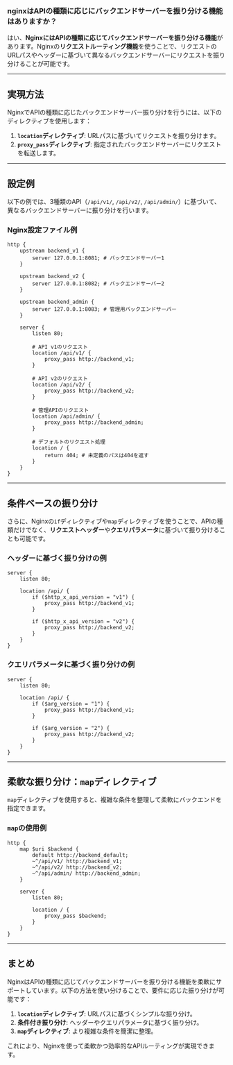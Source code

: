 ### nginxはAPIの種類に応じにバックエンドサーバーを振り分ける機能はありますか？

はい、**NginxにはAPIの種類に応じてバックエンドサーバーを振り分ける機能**があります。Nginxの**リクエストルーティング機能**を使うことで、リクエストのURLパスやヘッダーに基づいて異なるバックエンドサーバーにリクエストを振り分けることが可能です。

---

## **実現方法**

NginxでAPIの種類に応じたバックエンドサーバー振り分けを行うには、以下のディレクティブを使用します：

1. **`location`ディレクティブ**: URLパスに基づいてリクエストを振り分けます。
2. **`proxy_pass`ディレクティブ**: 指定されたバックエンドサーバーにリクエストを転送します。

---

## **設定例**

以下の例では、3種類のAPI（`/api/v1/`, `/api/v2/`, `/api/admin/`）に基づいて、異なるバックエンドサーバーに振り分けを行います。

### **Nginx設定ファイル例**
```nginx
http {
    upstream backend_v1 {
        server 127.0.0.1:8081; # バックエンドサーバー1
    }

    upstream backend_v2 {
        server 127.0.0.1:8082; # バックエンドサーバー2
    }

    upstream backend_admin {
        server 127.0.0.1:8083; # 管理用バックエンドサーバー
    }

    server {
        listen 80;

        # API v1のリクエスト
        location /api/v1/ {
            proxy_pass http://backend_v1;
        }

        # API v2のリクエスト
        location /api/v2/ {
            proxy_pass http://backend_v2;
        }

        # 管理APIのリクエスト
        location /api/admin/ {
            proxy_pass http://backend_admin;
        }

        # デフォルトのリクエスト処理
        location / {
            return 404; # 未定義のパスは404を返す
        }
    }
}
```

---

## **条件ベースの振り分け**

さらに、Nginxの`if`ディレクティブや`map`ディレクティブを使うことで、APIの種類だけでなく、**リクエストヘッダー**や**クエリパラメータ**に基づいて振り分けることも可能です。

### **ヘッダーに基づく振り分けの例**
```nginx
server {
    listen 80;

    location /api/ {
        if ($http_x_api_version = "v1") {
            proxy_pass http://backend_v1;
        }

        if ($http_x_api_version = "v2") {
            proxy_pass http://backend_v2;
        }
    }
}
```

### **クエリパラメータに基づく振り分けの例**
```nginx
server {
    listen 80;

    location /api/ {
        if ($arg_version = "1") {
            proxy_pass http://backend_v1;
        }

        if ($arg_version = "2") {
            proxy_pass http://backend_v2;
        }
    }
}
```

---

## **柔軟な振り分け：`map`ディレクティブ**

`map`ディレクティブを使用すると、複雑な条件を整理して柔軟にバックエンドを指定できます。

### **`map`の使用例**
```nginx
http {
    map $uri $backend {
        default http://backend_default;
        ~^/api/v1/ http://backend_v1;
        ~^/api/v2/ http://backend_v2;
        ~^/api/admin/ http://backend_admin;
    }

    server {
        listen 80;

        location / {
            proxy_pass $backend;
        }
    }
}
```

---

## **まとめ**

NginxはAPIの種類に応じてバックエンドサーバーを振り分ける機能を柔軟にサポートしています。以下の方法を使い分けることで、要件に応じた振り分けが可能です：

1. **`location`ディレクティブ**: URLパスに基づくシンプルな振り分け。
2. **条件付き振り分け**: ヘッダーやクエリパラメータに基づく振り分け。
3. **`map`ディレクティブ**: より複雑な条件を簡潔に整理。

これにより、Nginxを使って柔軟かつ効率的なAPIルーティングが実現できます。

